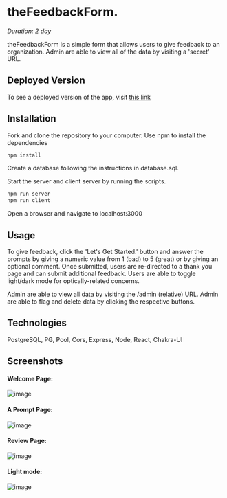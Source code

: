 # theFeedbackForm.

_Duration: 2 day_

theFeedbackForm is a simple form that allows users to give feedback to an organization. Admin are able to view all of the data by visiting a 'secret' URL.

## Deployed Version

To see a deployed version of the app, visit [this link](https://mighty-badlands-71531.herokuapp.com/)

## Installation

Fork and clone the repository to your computer. Use npm to install the dependencies

```bash
npm install
```

Create a database following the instructions in database.sql.

Start the server and client server by running the scripts.

```bash
npm run server
npm run client
```

Open a browser and navigate to localhost:3000

## Usage

To give feedback, click the 'Let's Get Started.' button and answer the prompts by giving a numeric value from 1 (bad) to 5 (great) or by giving an optional comment. Once submitted, users are re-directed to a thank you page and can submit additional feedback. Users are able to toggle light/dark mode for optically-related concerns.

Admin are able to view all data by visiting the /admin (relative) URL. Admin are able to flag and delete data by clicking the respective buttons.

## Technologies

PostgreSQL, PG, Pool, Cors, Express, Node, React, Chakra-UI

## Screenshots

#### Welcome Page:

![image](https://github.com/garrethue/redux-feedback-loop/blob/master/public/images/welcome.png)

#### A Prompt Page:

![image](https://github.com/garrethue/redux-feedback-loop/blob/master/public/images/feelingprompt.png)

#### Review Page:

![image](https://github.com/garrethue/redux-feedback-loop/blob/master/public/images/review.png)

#### Light mode:

![image](https://github.com/garrethue/redux-feedback-loop/blob/master/public/images/lightmode.png)

